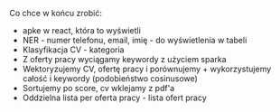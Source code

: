 Co chce w końcu zrobić:
- apke w react, która to wyświetli
- NER - numer telefonu, email, imię - do wyświetlenia w tabeli
- Klasyfikacja CV - kategoria
- Z oferty pracy wyciągamy keywordy z użyciem sparka
- Wektoryzujemy CV, ofertę pracy i porównujemy + wykorzystujemy całość i keywordy (podobieństwo cosinusowe)
- Sortujemy po score, cv wklejamy z pdf'a
- Oddzielna lista per oferta pracy - lista ofert pracy